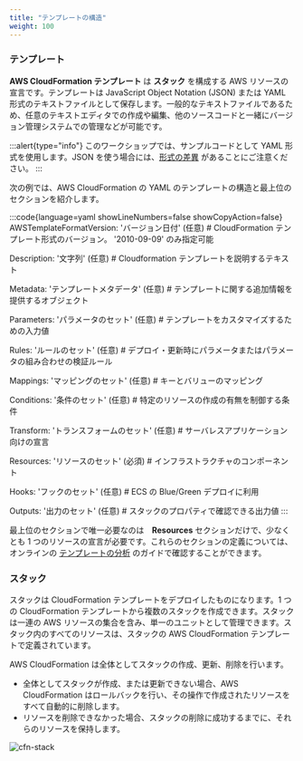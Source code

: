 ```yaml
---
title: "テンプレートの構造"
weight: 100
---
```


### テンプレート

**AWS CloudFormation テンプレート** は **スタック** を構成する AWS リソースの宣言です。テンプレートは JavaScript Object Notation (JSON) または YAML 形式のテキストファイルとして保存します。一般的なテキストファイルであるため、任意のテキストエディタでの作成や編集、他のソースコードと一緒にバージョン管理システムでの管理などが可能です。

:::alert{type="info"}
このワークショップでは、サンプルコードとして YAML 形式を使用します。JSON を使う場合には、[形式の差異](https://docs.aws.amazon.com/ja_jp/AWSCloudFormation/latest/UserGuide/template-formats.html) があることにご注意ください。
:::

次の例では、AWS CloudFormation の YAML のテンプレートの構造と最上位のセクションを紹介します。

:::code{language=yaml showLineNumbers=false showCopyAction=false}
AWSTemplateFormatVersion: 'バージョン日付' (任意) # CloudFormation テンプレート形式のバージョン。 '2010-09-09' のみ指定可能

Description: '文字列' (任意) # Cloudformation テンプレートを説明するテキスト

Metadata: 'テンプレートメタデータ' (任意) # テンプレートに関する追加情報を提供するオブジェクト

Parameters: 'パラメータのセット' (任意) # テンプレートをカスタマイズするための入力値

Rules: 'ルールのセット' (任意) # デプロイ・更新時にパラメータまたはパラメータの組み合わせの検証ルール

Mappings: 'マッピングのセット' (任意) # キーとバリューのマッピング 

Conditions: '条件のセット' (任意) # 特定のリソースの作成の有無を制御する条件

Transform: 'トランスフォームのセット' (任意) # サーバレスアプリケーション向けの宣言

Resources: 'リソースのセット' (必須) # インフラストラクチャのコンポーネント

Hooks: 'フックのセット' (任意) # ECS の Blue/Green デプロイに利用

Outputs: '出力のセット' (任意) # スタックのプロパティで確認できる出力値
:::

最上位のセクションで唯一必要なのは　**Resources** セクションだけで、少なくとも 1 つのリソースの宣言が必要です。これらのセクションの定義については、オンラインの [テンプレートの分析](https://docs.aws.amazon.com/ja_jp/AWSCloudFormation/latest/UserGuide/template-anatomy.html) のガイドで確認することができます。

### スタック

スタックは CloudFormation テンプレートをデプロイしたものになります。1 つの CloudFormation テンプレートから複数のスタックを作成できます。スタックは一連の AWS リソースの集合を含み、単一のユニットとして管理できます。スタック内のすべてのリソースは、スタックの AWS CloudFormation テンプレートで定義されています。

AWS CloudFormation は全体としてスタックの作成、更新、削除を行います。
  * 全体としてスタックが作成、または更新できない場合、AWS CloudFormation はロールバックを行い、その操作で作成されたリソースをすべて自動的に削除します。
  * リソースを削除できなかった場合、スタックの削除に成功するまでに、それらのリソースを保持します。

![cfn-stack](/static/basics/templates/template-anatomy/cfn-stack.png)
